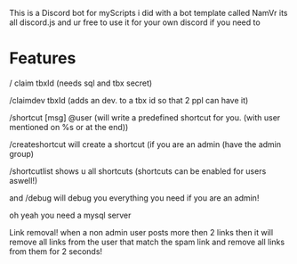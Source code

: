 This is a Discord bot for myScripts i did with a bot template called NamVr its all discord.js and ur free to use it for your own discord if you need to

# Features

/ claim tbxId (needs sql and tbx secret)

/claimdev tbxId (adds an dev. to a tbx id so that 2 ppl can have it)

/shortcut [msg] @user (will write a predefined shortcut for you. (with user mentioned on %s or at the end))

/createshortcut will create a shortcut (if you are an admin (have the admin group)

/shortcutlist shows u all shortcuts (shortcuts can be enabled for users aswell!)

and /debug will debug you everything you need if you are an admin!

oh yeah you need a mysql server

Link removal!
when a non admin user posts more then 2 links then it will remove all links from the user that match the spam link and remove all links from them for 2 seconds!
